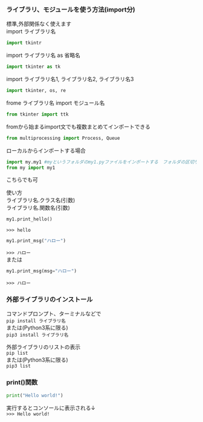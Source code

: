 ### ライブラリ、モジュールを使う方法(import分)   

標準,外部関係なく使えます  
import ライブラリ名   
```Python
import tkintr
```
import ライブラリ名 as 省略名   
```Python   
import tkinter as tk
```
import ライブラリ名1, ライブラリ名2, ライブラリ名3   
```Python   
import tkinter, os, re
```
frome ライブラリ名 import モジュール名   
```Python   
from tkinter import ttk
```   
fromから始まるimport文でも複数まとめてインポートできる
```Python
from multiprocessing import Process, Queue
```

ローカルからインポートする場合   
```Python
import my.my1 #myというフォルダのmy1.pyファイルをインポートする　フォルダの区切り文字は.(ドット)
from my import my1
```   
こちらでも可   

使い方   
ライブラリ名.クラス名(引数)   
ライブラリ名.関数名(引数)   
```Python
my1.print_hello()
```   
`>>> hello`   
```Python
my1.print_msg("ハロー")
```   
`>>> ハロー`   
または   
```Python
my1.print_msg(msg="ハロー")
```   
`>>> ハロー`   


### 外部ライブラリのインストール


コマンドプロンプト、ターミナルなどで   
`pip install ライブラリ名`   
または(Python3系に限る)   
`pip3 install ライブラリ名`   

外部ライブラリのリストの表示   
`pip list`   
または(Python3系に限る)   
`pip3 list`   

### print()関数
```Python
print("Hello world!")
```
実行するとコンソールに表示される↓   
`>>> Hello world!`   
